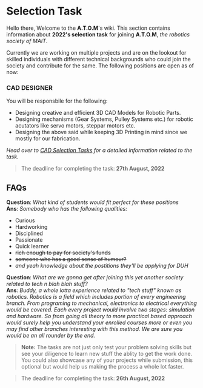 # Selection Task

Hello there, Welcome to the **A.T.O.M**'s wiki. This section contains information about **2022's selection task** for joining **A.T.O.M**, _the robotics society of MAIT_. 

Currently we are working on multiple projects and are on the lookout for skilled individuals with different technical backgrounds who could join the society and contribute for the same. The following positions are open as of now:

### CAD DESIGNER

You will be responsbile for the following:
 * Designing creative and efficient 3D CAD Models for Robotic Parts.
 * Designing mechanisms (Gear Systems, Pulley Systems etc.) for robotic acutators like servo motors, steppar motors etc.
 * Designing the above said while keeping 3D Printing in mind since we mostly for our fabrication.
 
_Head over to [CAD Selection Tasks](./cad_sel.md) for a detailed information related to the task._

> The deadline for completing the task: **27th August, 2022**

## FAQs

**Question**: _What kind of students would fit perfect for these positions_<br>
**Ans**: _Somebody who has the following qualities:_
- Curious
- Hardworking
- Disciplined
- Passionate
- Quick learner
- ~~rich enough to pay for society's funds~~
- ~~someone who has a good sense of humour?~~
- _and yeah knowledge about the postitions they'll be applying for DUH_

**Question**: _What are we gonna get after joining this yet another society related to tech n blah blah stuff?_<br>
**Ans**: _Buddy, a whole lotta experience related to "tech stuff" known as robotics. Robotics is a field which includes portion of every engineering branch. From programing to mechanical, electronics to electrical everything would be covered. Each every project would involve two stages: simulation and hardware. So from going all theory to more practical based approach would surely help you understand your enrolled courses more or even you may find other branches interesting with this method. We are sure you would be an all rounder by the end._

> **Note:** The tasks are not just only test your problem solving skills but see your diligence to learn new stuff the ablity to get the work done.<br>You could also showcase any of your projects while submission, this optional but would help us making the process a whole lot faster.


> The deadline for completing the task: **26th August, 2022**

